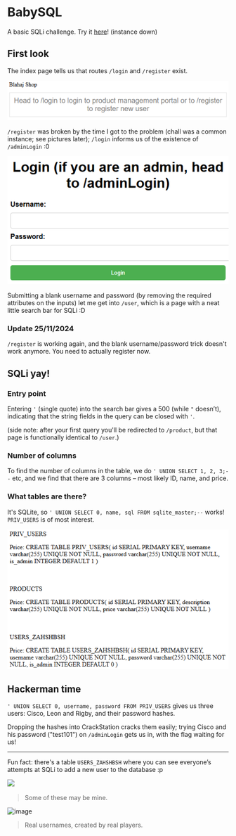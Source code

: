 # BabySQL

A basic SQLi challenge. Try it [here](http://babysql.c1.blahaj.sg/)! (instance down)

## First look

The index page tells us that routes `/login` and `/register` exist.

![index page](images/babysql/indexpage.png)

`/register` was broken by the time I got to the problem (chall was a common instance; see pictures later); `/login` informs us of the existence of `/adminLogin` :0

![login page](images/babysql/loginpage.png)

Submitting a blank username and password (by removing the required attributes on the inputs) let me get into `/user`, which is a page with a neat little search bar for SQLi :D

### Update 25/11/2024

`/register` is working again, and the blank username/password trick doesn't work anymore. You need to actually register now.

## SQLi yay!

### Entry point

Entering `'` (single quote) into the search bar gives a 500 (while `"` doesn’t), indicating that the string fields in the query can be closed with `'`.

(side note: after your first query you'll be redirected to `/product`, but that page is functionally identical to `/user`.)

### Number of columns

To find the number of columns in the table, we do `' UNION SELECT 1, 2, 3;--` etc, and we find that there are 3 columns – most likely ID, name, and price.

### What tables are there?

It's SQLite, so `' UNION SELECT 0, name, sql FROM sqlite_master;--` works! `PRIV_USERS` is of most interest.

![](images/babysql/tables.png)

## Hackerman time

`' UNION SELECT 0, username, password FROM PRIV_USERS` gives us three users: Cisco, Leon and Rigby, and their password hashes.

Dropping the hashes into CrackStation cracks them easily; trying Cisco and his password ("test101") on `/adminLogin` gets us in, with the flag waiting for us!

<hr>

Fun fact: there's a table `USERS_ZAHSHBSH` where you can see everyone’s attempts at SQLi to add a new user to the database :p

![](https://github.com/user-attachments/assets/7780f333-5429-4655-a5b9-b65088c86f86)
> Some of these may be mine.

![image](https://github.com/user-attachments/assets/4a114ff6-999a-4643-8807-1b102edfb6c1)
> Real usernames, created by real players.
